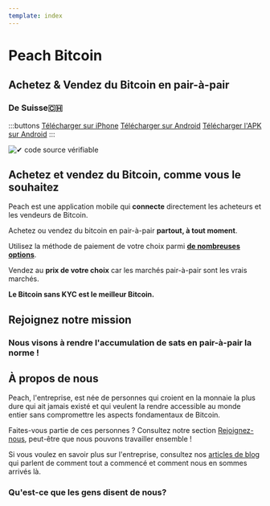 ```yaml
---
template: index
---
```

<!--[teaser]-->
# Peach Bitcoin
## Achetez & Vendez du Bitcoin en <span>pair-à-pair</span>
### De Suisse🇨🇭

<div class="inner-wrap">

:::buttons
[Télécharger sur iPhone]($iosUrl$)
[Télécharger sur Android]($androidUrl$)
[Télécharger l'APK sur Android](/apk/)
:::

![✔ code source vérifiable](/img/phones.png)

</div>

<!--[top]-->
## Achetez et vendez du Bitcoin, comme vous le souhaitez

Peach est une application mobile qui **connecte** directement les acheteurs et les vendeurs de Bitcoin.

Achetez ou vendez du bitcoin en pair-à-pair **partout, à tout moment**.

Utilisez la méthode de paiement de votre choix parmi **[de nombreuses options](/fr/how-it-works/#payment)**.

Vendez au **prix de votre choix** car les marchés pair-à-pair sont les vrais marchés.

**Le Bitcoin sans KYC est le meilleur Bitcoin.**

<!--[mission]-->
## Rejoignez notre mission

### Nous visons à rendre l'accumulation de sats en pair-à-pair la norme !

<!--[about]-->
## À propos de nous

Peach, l'entreprise, est née de personnes qui croient en la monnaie la plus dure qui ait jamais existé et qui veulent la rendre accessible au monde entier sans compromettre les aspects fondamentaux de Bitcoin.

Faites-vous partie de ces personnes ? Consultez notre section [Rejoignez-nous](/join-us/), peut-être que nous pouvons travailler ensemble !

Si vous voulez en savoir plus sur l'entreprise, consultez nos [articles de blog](/blog/) qui parlent de comment tout a commencé et comment nous en sommes arrivés là.

### Qu'est-ce que les gens disent de nous?
<br>
<div id="ap-widget-container" class="ap-widget-container" prod_code="peach" show ="top" bg_color="#FFFFFF" review_bg_color = "#FFFFFF" text_color = "#000000"></div>
